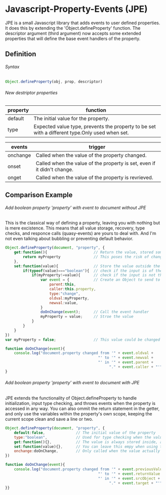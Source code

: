 # Javascript-Property-Events (JPE)

JPE is a small Javascript library that adds events to user defined properties. It does this by extending the 'Object.defineProperty' function. The descriptor argument (third argument) now accepts some extended properties that will define the base event handlers of the property.

## Definition

###### Syntax

```javascript
Object.defineProperty(obj, prop, descriptor)
```

###### New destriptor properties

| property     | function                            |
| ------------ | ------------------------------------|
| default      | The initial value for the property. |
| type         | Expected value type, prevents the property to be set with a different type.Only used when set. |

| events       | trigger                             |
| ------------ | ------------------------------------|
| onchange     | Called when the value of the property changed. |
| onset        | Called when the value of the property is set, even if it didn't change. |
| onget        | Called when the value of the property is revrieved. |

## Comparison Example

###### Add boolean property 'property' with event to document without JPE

This is the classical way of defining a property, leaving you with nothing but is mere excistence. This means that all value storage, recovery, type checks, and responce calls (quasy-events) are yours to deal with. And I'm not even talking about bubbling or preventing default behavior.

```javascript
Object.defineProperty(document, "property", {
    get:function(){                     // Return the value, stored somewhere outside the property
        return myProperty               // This poses the risk of changing it wwithout checks and triggers
    },
    set:function(value){                // Store the value outside the property, with all risks associated
        if(typeof(value)==="boolean"){  // check if the input is of the type 'boolean'
            if(myProperty!=value){      // check if the input is not the stored value
                var event = {           // Create an Object to send to the eventHandler
                    parent:this,
                    caller:this.property,
                    type:"change",
                    oldval:myProperty,
                    newval:value,
                }
                doOnChange(event);      // Call the event handler
                myProperty = value;     // Stroe the value
            }
        }
    }
})
var myProperty = false;                 // This value could be changed without doOnChange being called

function doOnChange(event){
    console.log("document.property changed from '" + event.oldval +
                                          "' to '" + event.newval +
                                          "' in '" + event.parent +
                                               "." + event.caller + "'");
}
```

###### Add boolean property 'property' with event to document with JPE

JPE extends the functionality of Object.defineProperty to handle initialization, input type checking, and throws events when the property is accessed in any way. You can also ommit the return statement in the getter, and only use the variables within the property's own scope, keeping the current scope clean and save a line or two.

```javascript		
Object.defineProperty(document, "property", {
    default:false,              // The initial value of the property
    type:"boolean",             // Used for type checking when the value is set
    get:function(){},           // The value is always stored inside, and returned if get returns empty
    set:function(value){},      // You can leave this empy when using the internal value
    onchange:doOnChange,        // Only called when the value actually changed
})

function doOnChange(event){
    console.log("document.property changed from '" + event.previousValue +
                                          "' to '" + event.returnValue +
                                          "' in '" + event.srcObject +
                                               "." + event.target + "'");
}}
```



